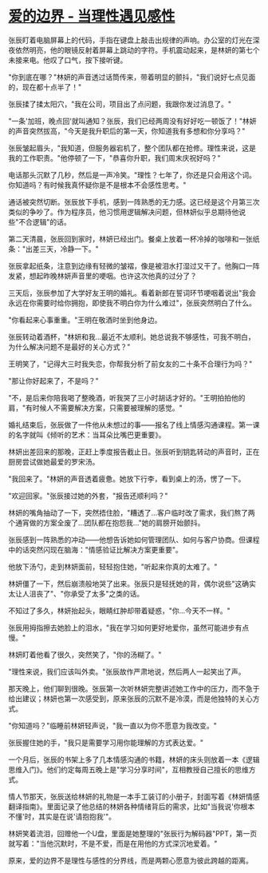 # [爱的边界 - 当理性遇见感性](https://duoduoia.github.io/)
张辰盯着电脑屏幕上的代码，手指在键盘上敲击出规律的声响。办公室的灯光在深夜依然明亮，他的眼镜反射着屏幕上跳动的字符。手机震动起来，是林妍的第七个未接来电。他叹了口气，按下接听键。

"你到底在哪？"林妍的声音透过话筒传来，带着明显的颤抖，"我们说好七点见面的，现在都十点半了！"

张辰揉了揉太阳穴，"我在公司，项目出了点问题，我跟你发过消息了。"

"一条'加班，晚点回'就叫通知？张辰，我们已经两周没有好好吃一顿饭了！"林妍的声音突然拔高，"今天是我升职后的第一天，你知道我有多想和你分享吗？"

张辰皱起眉头，"我知道，但服务器宕机了，整个团队都在抢修。理性来说，这是我的工作职责。"他停顿了一下，"恭喜你升职，我们周末庆祝好吗？"

电话那头沉默了几秒，然后是一声冷笑。"理性？七年了，你还是只会用这个词。你知道吗？有时候我真怀疑你是不是根本不会感性思考。"

通话被突然切断。张辰放下手机，感到一阵熟悉的无力感。这已经是这个月第三次类似的争吵了。作为程序员，他习惯用逻辑解决问题，但林妍似乎总期待他说些"不合逻辑"的话。

第二天清晨，张辰回到家时，林妍已经出门。餐桌上放着一杯冷掉的咖啡和一张纸条："出差三天，冷静一下。"

张辰拿起纸条，注意到边缘有轻微的皱褶，像是被泪水打湿过又干了。他胸口一阵发紧，想起昨晚林妍声音里的哽咽。也许这次他真的过分了？

三天后，张辰参加了大学好友王明的婚礼。看着新郎在誓词环节哽咽着说出"我会永远在你需要时给你拥抱，即使我不明白你为什么难过"，张辰突然明白了什么。

"你看起来心事重重。"王明在敬酒时坐到他身边。

张辰转动着酒杯，"林妍和我...最近不太顺利。她总说我不够感性，可我不明白，为什么解决问题不是最好的关心方式？"

王明笑了，"记得大三时我失恋，你帮我分析了前女友的二十条不合理行为吗？"

"那让你好起来了，不是吗？"

"不，是后来你陪我喝了整晚酒，听我哭了三小时胡话才好的。"王明拍拍他的肩，"有时候人不需要解决方案，只需要被理解的感觉。"

婚礼结束后，张辰做了一件他从未想过的事——报名了线上情感沟通课程。第一课的名字就叫《倾听的艺术：当耳朵比嘴巴更重要》。

林妍出差回来的那晚，正赶上季度报告截止日。张辰听到钥匙转动的声音时，正在厨房尝试做她最爱的罗宋汤。

"我回来了。"林妍的声音透着疲惫。她放下行李，看到桌上的汤，愣了一下。

"欢迎回家。"张辰接过她的外套，"报告还顺利吗？"

林妍的嘴角抽动了一下，突然捂住脸，"糟透了...客户临时改了需求，我们熬了两个通宵做的方案全废了...团队都在抱怨我..."她的肩膀开始颤抖。

张辰感到一阵熟悉的冲动——他想告诉她如何管理团队、如何与客户协商。但课程中的话突然闪现在脑海："情感验证比解决方案更重要"。

他放下汤勺，走到林妍面前，轻轻抱住她，"听起来你真的太难了。"

林妍僵了一下，然后崩溃般地哭了出来。张辰只是轻抚她的背，偶尔说些"这确实太让人沮丧了"、"你承受了太多"之类的话。

不知过了多久，林妍抬起头，眼睛红肿却带着疑惑，"你...今天不一样。"

张辰用拇指擦去她脸上的泪水，"我在学习如何更好地爱你，虽然可能进步有点慢。"

林妍盯着他看了很久，突然笑了，"你的汤糊了。"

"理性来说，我们应该叫外卖。"张辰故作严肃地说，然后两人一起笑出了声。

那天晚上，他们聊到很晚。张辰第一次听林妍完整讲述她工作中的压力，而不急于给出建议；林妍也第一次感受到，原来张辰的沉默不是冷漠，而是他独特的关心方式。

"你知道吗？"临睡前林妍轻声说，"我一直以为你不愿意为我改变。"

张辰握住她的手，"我只是需要学习用你能理解的方式表达爱。"

一个月后，张辰的书架上多了几本情感沟通的书籍，林妍的床头则放着一本《逻辑思维入门》。他们约定每周五晚上是"学习分享时间"，互相教授自己擅长的思维方式。

情人节那天，张辰送给林妍的礼物是一本手工装订的小册子，封面写着《林妍情感翻译指南》。里面记录了他总结的林妍各种情绪背后的需求，比如"当我说'你根本不懂'时，其实是在说'请抱抱我'"。

林妍笑着流泪，回赠他一个U盘，里面是她整理的"张辰行为解码器"PPT，第一页就写着："当他沉默时，不是不爱，而是在用他的方式深沉地爱着。"

原来，爱的边界不是理性与感性的分界线，而是两颗心愿意为彼此跨越的距离。

